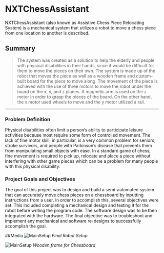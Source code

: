 # NXTChessAssistant

NXTChessAssistant (also known as Assistive Chess Piece Relocating System) is a mechanical system that utilizes a robot to move a chess piece from one location to another is described.

## Summary
>The system was created as a solution to help the elderly and people with physical disabilities in their hands, since it would be difficult for them to move the pieces on their own. The system is made up of the robot that moves the piece as well as a wooden frame and custom-built board for the piece to move along. The movement of the piece is achieved with the use of three motors to move the robot under the board on the x, y, and z planes. A magnetic arm is used on the z motor in order to grasp the pieces of the board. On the other hand, the x motor used wheels to move and the y motor utilized a rail. 

___
### Problem Definition
Physical disabilities often limit a person’s ability to participate leisure activities because most require some form of controlled movement. The lack of fine motor skill, in particular, is a very common problem for seniors, stroke survivors, and people with Parkinson’s disease that prevents them from manipulating small objects with ease. In a standard game of chess, fine movement is required to pick up, relocate and place a piece without interfering with other game pieces which can be a problem for many people with this physical disability.

### Project Goals and Objectives
The goal of this project was to design and build a semi-automated system that can accurately move chess pieces on a chessboard by inputting instructions from a user. In order to accomplish this, several objectives were set. This included completing a mechanical design and testing it for the robot before writing the program code. The software design was to be then integrated with the hardware. The final objective was to troubleshoot and implement any mechanical and software re-designs to successfully accomplish the goal.

##Media
![MainSetup](http://i.imgur.com/DADkAed.jpg)
*Final Robot Setup*
 
 
![MainSetup](http://i.imgur.com/SWVJRMH.png)
*Wooden frame for Chessboard*

